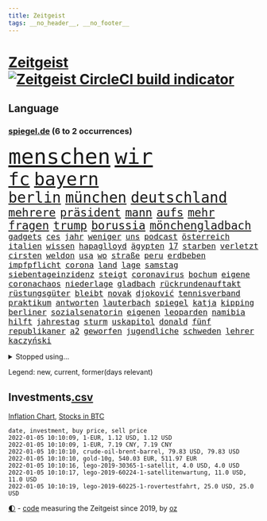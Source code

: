 ```yaml
---
title: Zeitgeist
tags: __no_header__, __no_footer__
---
```


# [Zeitgeist](https://oliz.io/zeitgeist/) [![Zeitgeist CircleCI build indicator](https://circleci.com/gh/ooz/zeitgeist.svg?style=shield)](https://circleci.com/gh/ooz/zeitgeist)

## Language

<h3><a href="https://www.spiegel.de" target="_blank">spiegel.de</a> (6 to 2 occurrences)</h3>
<p style="font-family:monospace">
<span style="font-size:32pt"><a href="news_links.html#menschen" class="current">menschen</a></span>
<span style="font-size:32pt"><a href="news_links.html#wir" class="current">wir</a></span>
<br>
<span style="font-size:27pt"><a href="news_links.html#fc" class="current">fc</a></span>
<span style="font-size:27pt"><a href="news_links.html#bayern" class="current">bayern</a></span>
<br>
<span style="font-size:22pt"><a href="news_links.html#berlin" class="current">berlin</a></span>
<span style="font-size:22pt"><a href="news_links.html#münchen" class="current">münchen</a></span>
<span style="font-size:22pt"><a href="news_links.html#deutschland" class="current">deutschland</a></span>
<br>
<span style="font-size:17pt"><a href="news_links.html#mehrere" class="current">mehrere</a></span>
<span style="font-size:17pt"><a href="news_links.html#präsident" class="current">präsident</a></span>
<span style="font-size:17pt"><a href="news_links.html#mann" class="current">mann</a></span>
<span style="font-size:17pt"><a href="news_links.html#aufs" class="current">aufs</a></span>
<span style="font-size:17pt"><a href="news_links.html#mehr" class="current">mehr</a></span>
<span style="font-size:17pt"><a href="news_links.html#fragen" class="current">fragen</a></span>
<span style="font-size:17pt"><a href="news_links.html#trump" class="current">trump</a></span>
<span style="font-size:17pt"><a href="news_links.html#borussia" class="current">borussia</a></span>
<span style="font-size:17pt"><a href="news_links.html#mönchengladbach" class="current">mönchengladbach</a></span>
<br>
<span style="font-size:12pt"><a href="news_links.html#gadgets" class="current">gadgets</a></span>
<span style="font-size:12pt"><a href="news_links.html#ces" class="new">ces</a></span>
<span style="font-size:12pt"><a href="news_links.html#jahr" class="current">jahr</a></span>
<span style="font-size:12pt"><a href="news_links.html#weniger" class="current">weniger</a></span>
<span style="font-size:12pt"><a href="news_links.html#uns" class="current">uns</a></span>
<span style="font-size:12pt"><a href="news_links.html#podcast" class="current">podcast</a></span>
<span style="font-size:12pt"><a href="news_links.html#österreich" class="current">österreich</a></span>
<span style="font-size:12pt"><a href="news_links.html#italien" class="current">italien</a></span>
<span style="font-size:12pt"><a href="news_links.html#wissen" class="current">wissen</a></span>
<span style="font-size:12pt"><a href="news_links.html#hapaglloyd" class="new">hapaglloyd</a></span>
<span style="font-size:12pt"><a href="news_links.html#ägypten" class="current">ägypten</a></span>
<span style="font-size:12pt"><a href="news_links.html#17" class="current">17</a></span>
<span style="font-size:12pt"><a href="news_links.html#starben" class="current">starben</a></span>
<span style="font-size:12pt"><a href="news_links.html#verletzt" class="current">verletzt</a></span>
<span style="font-size:12pt"><a href="news_links.html#cirsten" class="new">cirsten</a></span>
<span style="font-size:12pt"><a href="news_links.html#weldon" class="new">weldon</a></span>
<span style="font-size:12pt"><a href="news_links.html#usa" class="current">usa</a></span>
<span style="font-size:12pt"><a href="news_links.html#wo" class="current">wo</a></span>
<span style="font-size:12pt"><a href="news_links.html#straße" class="current">straße</a></span>
<span style="font-size:12pt"><a href="news_links.html#peru" class="current">peru</a></span>
<span style="font-size:12pt"><a href="news_links.html#erdbeben" class="current">erdbeben</a></span>
<span style="font-size:12pt"><a href="news_links.html#impfpflicht" class="current">impfpflicht</a></span>
<span style="font-size:12pt"><a href="news_links.html#corona" class="current">corona</a></span>
<span style="font-size:12pt"><a href="news_links.html#land" class="current">land</a></span>
<span style="font-size:12pt"><a href="news_links.html#lage" class="current">lage</a></span>
<span style="font-size:12pt"><a href="news_links.html#samstag" class="current">samstag</a></span>
<span style="font-size:12pt"><a href="news_links.html#siebentageinzidenz" class="current">siebentageinzidenz</a></span>
<span style="font-size:12pt"><a href="news_links.html#steigt" class="current">steigt</a></span>
<span style="font-size:12pt"><a href="news_links.html#coronavirus" class="current">coronavirus</a></span>
<span style="font-size:12pt"><a href="news_links.html#bochum" class="current">bochum</a></span>
<span style="font-size:12pt"><a href="news_links.html#eigene" class="current">eigene</a></span>
<span style="font-size:12pt"><a href="news_links.html#coronachaos" class="current">coronachaos</a></span>
<span style="font-size:12pt"><a href="news_links.html#niederlage" class="current">niederlage</a></span>
<span style="font-size:12pt"><a href="news_links.html#gladbach" class="current">gladbach</a></span>
<span style="font-size:12pt"><a href="news_links.html#rückrundenauftakt" class="new">rückrundenauftakt</a></span>
<span style="font-size:12pt"><a href="news_links.html#rüstungsgüter" class="new">rüstungsgüter</a></span>
<span style="font-size:12pt"><a href="news_links.html#bleibt" class="current">bleibt</a></span>
<span style="font-size:12pt"><a href="news_links.html#novak" class="current">novak</a></span>
<span style="font-size:12pt"><a href="news_links.html#djoković" class="current">djoković</a></span>
<span style="font-size:12pt"><a href="news_links.html#tennisverband" class="current">tennisverband</a></span>
<span style="font-size:12pt"><a href="news_links.html#praktikum" class="current">praktikum</a></span>
<span style="font-size:12pt"><a href="news_links.html#antworten" class="current">antworten</a></span>
<span style="font-size:12pt"><a href="news_links.html#lauterbach" class="current">lauterbach</a></span>
<span style="font-size:12pt"><a href="news_links.html#spiegel" class="current">spiegel</a></span>
<span style="font-size:12pt"><a href="news_links.html#katja" class="current">katja</a></span>
<span style="font-size:12pt"><a href="news_links.html#kipping" class="current">kipping</a></span>
<span style="font-size:12pt"><a href="news_links.html#berliner" class="current">berliner</a></span>
<span style="font-size:12pt"><a href="news_links.html#sozialsenatorin" class="current">sozialsenatorin</a></span>
<span style="font-size:12pt"><a href="news_links.html#eigenen" class="current">eigenen</a></span>
<span style="font-size:12pt"><a href="news_links.html#leoparden" class="new">leoparden</a></span>
<span style="font-size:12pt"><a href="news_links.html#namibia" class="current">namibia</a></span>
<span style="font-size:12pt"><a href="news_links.html#hilft" class="current">hilft</a></span>
<span style="font-size:12pt"><a href="news_links.html#jahrestag" class="current">jahrestag</a></span>
<span style="font-size:12pt"><a href="news_links.html#sturm" class="current">sturm</a></span>
<span style="font-size:12pt"><a href="news_links.html#uskapitol" class="current">uskapitol</a></span>
<span style="font-size:12pt"><a href="news_links.html#donald" class="current">donald</a></span>
<span style="font-size:12pt"><a href="news_links.html#fünf" class="current">fünf</a></span>
<span style="font-size:12pt"><a href="news_links.html#republikaner" class="current">republikaner</a></span>
<span style="font-size:12pt"><a href="news_links.html#a2" class="current">a2</a></span>
<span style="font-size:12pt"><a href="news_links.html#geworfen" class="current">geworfen</a></span>
<span style="font-size:12pt"><a href="news_links.html#jugendliche" class="current">jugendliche</a></span>
<span style="font-size:12pt"><a href="news_links.html#schweden" class="current">schweden</a></span>
<span style="font-size:12pt"><a href="news_links.html#lehrer" class="current">lehrer</a></span>
<span style="font-size:12pt"><a href="news_links.html#kaczyński" class="current">kaczyński</a></span>
</p>
<details>
<summary>Stopped using...</summary>
<p class="former" style="font-size:12pt">
abends(443) außenminister(443) awards(443) pakistan(443) persönliche(443) scheuer(443) strafmaßnahmen(443) unabhängige(443) williams(443) erfahrungen(442) herbst(442) kanzlerin(442) private(442) tode(442) unterschiede(442) verschiedene(442) anwalt(441) bessere(441) brettspiele(441) egal(441) elfmeter(441) fraktionschef(441) gesamte(441) nannte(441) schlag(441) wünscht(441) 2000(440) angebot(440) auslöser(440) euphorie(440) extreme(440) nachfolge(440) regieren(440) unentschieden(440) ursula(440) begrenzen(439) begründung(439) gewaltige(439) haare(439) identifiziert(439) ignoriert(439) radsport(439) abenteuer(438) angeklagt(438) bars(438) beachten(438) christopher(438) einzug(438) entschied(438) erneuter(438) gerecht(438) kritische(438) kurve(438) mathias(438) wartet(438) wege(438) co₂(437) eingebrochen(437) einziehen(437) erinnerungen(437) hinterlassen(437) horst(437) jury(437) positionen(437) studierenden(437) tödlicher(437) zurzeit(437) 39(436) bewerber(436) bundeskanzlerin(436) coronalockdown(436) digitaler(436) festnahme(436) gearbeitet(436) geflüchteten(436) gerufen(436) geschickt(436) hansi(436) heimlich(436) juventus(436) microsoft(436) nicola(436) norbert(436) preisen(436) rad(436) turin(436) usaußenminister(436) veranstaltung(436) zentrale(436) allianz(435) ankündigung(435) astrazeneca(435) erntet(435) klimaneutral(435) nachwuchs(435) pocht(435) richten(435) schmidt(435) schnelltests(435) still(435) verstärken(435) bekannten(434) fenster(434) gefährden(434) geschaffen(434) internationaler(434) kandidatin(434) lob(434) razzia(434) regionen(434) reißt(434) trennt(434) ärmere(434) anderthalb(433) anruf(433) autohersteller(433) bedrohung(433) beeinflussen(433) beschwerde(433) bestes(433) bewegung(433) gelegenheit(433) heiko(433) hinweisen(433) nachspiel(433) nazis(433) versorgt(433) deutet(432) einreisen(432) gedacht(432) halben(432) lager(432) neuem(432) normalität(432) usbürger(432) verteilung(432) anspruch(431) arbeitslosigkeit(431) fuß(431) institut(431) könig(431) melanie(431) nationale(431) offensive(431) tausenden(431) zinsen(431) üben(431) schröder(430) unbekannten(430) werbung(430) zahlung(430) eindämmen(429) geklärt(429) irak(429) noten(429) schwierigkeiten(429) siegte(429) verspielt(429) anzeigen(428) aufbruch(428) dieselskandal(428) digitalen(428) jüngeren(428) notruf(428) rat(428) rechts(428) ringt(428) unten(428) fakten(427) hauses(427) kanzleramtschef(427) karriereberaterin(427) kostet(427) politisch(427) spekulationen(427) wehrte(427) zwischenzeitlich(427) ermittlern(426) kanzlerschaft(426) negative(426) usschauspielerin(426) verbände(426) 52(425) mode(425) roger(425) schottland(425) verbrechen(425) 32(424) ecken(424) endspiel(424) grünenchef(424) sensation(424) attacken(423) herzen(423) kontrollen(423) spaß(423) verteidigen(423) zeugin(423) haftstrafen(422) moskaus(422) verschwiegen(422) auftreten(421) ausgerufen(421) brandstiftung(421) genauso(421) option(421) rollen(421) rückzug(421) anja(420) belege(420) drohe(420) marsch(420) mitnehmen(420) provokation(420) schwerverletzte(420) verklagen(420) einheitliche(419) goldenen(419) kilometern(419) spotify(419) weckt(419) begriff(418) frisch(418) sportlich(418) treiben(417) küstenwache(416) bushido(415) fan(414) laufenden(414) ministerium(414) schockiert(414) zurückgegangen(414) erderwärmung(413) projekte(413) hausarrest(412) nationalteam(412) pleite(412) spahns(412) steigern(412) matthew(411) syrer(411) wünsche(411) america(410) coronazeiten(409) ministerien(409) pushbacks(409) hohem(408) museum(408) unterdessen(407) verfolger(407) wendet(407) wiener(407) auseinandersetzung(406) flagge(406) jubeln(406) nasa(406) rechtsstreit(405) apples(404) psychisch(403) staus(403) schaut(402) gewarnt(401) intelligenz(401) intensivstation(401) künstliche(401) munition(401) suchten(401) ball(400) bewaffneten(399) festhalten(399) doping(398) thüringer(398) weitermachen(398) grünenchefin(397) schützt(397) überfall(397) neymar(396) gewannen(394) rodrigo(394) vertraute(394) jones(393) mittelpunkt(393) schätzen(393) sammelte(390) ursprünglich(390) wasserstoff(388) strategisch(387) johannes(386) normalerweise(385) teuren(383) sammeln(382) bbc(381) hagen(381) erreger(380) aktive(378) herzinfarkt(377) beheben(375) bestechung(375) coronafolgen(375) discounter(375) nationalsozialismus(375) antony(373) blinken(373) versammelt(373) boomt(370) vertrauten(370) unfällen(369) 13jährige(366) aggressiv(366) trugen(365) abgabe(363) flogen(361) rüstet(361) aufheben(358) 150000(357) biontech/pfizer(357) katzen(349) dosis(344) polizeiruf(343) unterschrift(342) arbeitsgericht(338) infos(336) kreuzung(327) vereinbarung(324) geheimen(319) flächendeckend(315) estland(310) stromnetz(310) vormarsch(309) walterborjans(306) belästigt(301) california(301) carlos(296) längerem(295) 53jähriger(294) indigenen(292) direkten(290) westberlin(287) übung(287) konzerte(278) kriege(277) interessante(272) 15jähriger(265) bewirbt(265) geschützte(261) nordwesten(261) realistisch(260) prozessauftakt(252) entmachtete(250) enthalten(249) illusion(246) verstappens(234) erwachsen(233) erschüttern(232) motorrad(232) label(226) 2013(224) auszeichnung(224) neudelhi(222) beispiellose(221) zwickau(220) spritzen(219) hingelegt(217) absolute(215) fronten(214) nationaltrainer(213) johansson(211) strafverfolgung(211) fußballklub(207) gefälscht(207) meilenstein(207) mitregieren(205) einsätze(204) hardliner(201) verließ(201) ausgezahlt(200) ticket(199) vorgang(199) wessen(199) laune(198) serbien(198) einwanderer(194) notlandung(192) menschenmenge(191) lago(190) maggiore(190) kw(189) 01(186) allgegenwärtig(186) umfang(186) vormittag(185) eingemischt(183) ernstfall(183) fotografen(183) wahlsieger(183) ausnahme(182) bestseller(182) pendler(182) guido(181) ranking(179) kümmern(178) erbeutet(177) jamaika(177) rängen(176) 23jähriger(175) erhöhte(175) lucas(175) besseres(174) versichert(172) brannte(171) hebel(171) sichere(171) zeugnis(171) anpassen(170) instrumente(169) leuchten(169) merkwürdigen(169) misshandlung(169) aufsichtsratschef(168) forscherteam(168) günstige(168) rezepte(168) 1941(167) 72(166) stockt(166) entstehung(164) genauer(164) schließung(164) verliebt(164) visa(164) abgeordneter(163) warteten(163) atomgespräche(162) britney(162) millionenentschädigung(162) spears(162) anwohnern(160) geldwäsche(160) 9(159) auslaufen(159) süddeutschland(159) verteidigungsministeriums(159) dick(158) zugestimmt(158) zwischendurch(157) gegenwart(156) heiraten(156) nächster(156) stufen(156) alqaida(155) tätig(155) umzug(155) abgesehen(154) mächtigen(154) überfüllt(154) überwältigender(154) 18jährige(153) batterien(153) karlsruher(153) sperrung(151) roter(150) schrecklich(150) wunderkind(150) kreativ(149) überdosis(149) lebten(148) strikten(147) dankte(146) verdrängt(145) metall(143) abschiebungen(142) eure(142) kolumbianische(142) krater(142) leistete(142) lieferengpässen(142) oberbayern(142) rauch(142) weibliche(142) planet(141) topmanager(141) formel1pressestimmen(140) schutzmaßnahmen(140) begreifen(139) camp(139) observatorium(139) amoklauf(138) anstatt(138) dieselfahrzeugen(138) theorien(138) impfzahlen(137) nothilfe(137) 80jähriger(136) komfort(136) badenbaden(135) drastischer(135) mobiles(134) dfbfrauen(133) get(133) kinderärzte(132) russischem(132) schwarz(132) 1976(131) kulisse(131) aufwand(130) verbinden(130) ernannt(129) kohl(129) angemeldet(128) sechste(128) freedom(127) polizeigewahrsam(127) 69(126) norwegischen(126) coronaleugnern(125) gewählte(124) verheiratet(124) conte(123) eindeutigen(123) gewagt(123) schwierigste(123) boxer(122) fatalen(122) geschätzt(122) marathon(122) unerwünscht(122) unglücks(122) favoritenrolle(121) köpfen(121) aktivieren(120) röttgen(120) öffentlicher(120) ten(119) ali(118) bezug(118) immobilienkonzern(118) 39jähriger(117) gotteslästerung(117) notlage(117) entschädigt(116) hubschrauberabsturz(116) miese(116) nazivergleichen(116) 1961(115) gouverneurs(115) rundfunks(115) düsseldorfer(114) juristisches(114) konfisziert(114) machtübernahme(113) früherem(112) kameke(112) losgegangen(112) nadine(112) freundinnen(111) durchgeführt(110) fußballbundes(110) müttern(110) coronatoten(108) göringeckardt(108) hauptgrund(108) mesut(108) wissing(108) özil(108) award(107) hochdruck(107) spielmacher(107) tankstellen(107) ausharren(106) grünenfraktionschefin(106) haushalt(106) heimspiel(106) iaea(106) partien(106) tierwelt(106) exmann(104) staatsangehörigkeit(104) tabellenführung(104) alias(103) friedensnobelpreisträgerin(103) hawaii(103) neuesten(103) verbündeten(103) zorn(103) überraschende(103) limousine(102) regelungen(102) flüchtlingsdrama(100) prangert(100) verletzungspause(100) anführen(99) kooperieren(99) späte(99) verteidigte(99) illegaler(98) involviert(98) toxische(98) volkspartei(98) zeitgleich(98) gerichtsentscheidung(97) südlichen(97) verstärkung(97) abgerechnet(96) bestätigte(96) fifa(96) usstadt(96) architekten(95) jerome(95) powell(95) katrin(94) migrationspolitik(94) protokoll(94) 06(93) längsten(93) umbruch(93) euaußengrenze(92) lahmt(92) newsblog(92) spdvorsitzende(92) staatsanwältin(92) infektionsschutzgesetz(91) pflegeheimen(91) statistisch(91) wittert(91) arten(90) eingekauft(90) gesenkt(90) gestimmt(90) härtester(90) pazifik(90) tumulten(90) usmagazin(90) vertuschung(90) wobei(90) angels(89) gutgehen(89) hells(89) talk(89) urteilt(89) angehören(88) digitales(88) feature(88) mobility(88) nolan(88) wmqualifikation(88) angeprangert(87) angeschlagenen(87) elektrizität(87) erheblicher(87) kinderarzt(87) krankschreibung(87) millionengewinn(87) pharmakonzern(87) 19jährigen(86) defekte(86) geschmolzen(86) handhabe(86) chaotischsten(85) einzuschätzen(85) fachzeitschriften(85) gebeutelte(85) opioidkrise(85) performance(85) arktis(84) benachbarten(84) bundesligatopspiel(84) bündnisses(84) eindringlich(84) immobilie(84) umgebracht(84) abhängigkeit(83) besserer(83) tvduell(83) versöhnlich(83) vulkaninsel(83) alnusra(82) bildet(82) biontechgründer(82) brüskiert(82) hübner(82) kampfstarker(82) miete(82) elektrisiert(81) coronaphase(80) derby(80) erholte(80) ernsthafte(80) exportiert(80) freiem(80) tweets(80) alberto(79) außenamt(79) coronabilanz(79) costa(79) finanzkrise(79) gabriela(79) tvdebatte(79) bombenanschlag(78) burundi(78) championsleaguespiel(78) kaperte(78) pfad(78) eingefangen(77) erklärungen(77) fehlentscheidung(77) lauschte(77) manipulierten(77) riskieren(77) sonderparteitag(77) zahlungsunfähigkeit(77) anleihe(76) goldmedaillengewinnerin(76) ham(76) vulkans(76) zinszahlung(76) beratungen(75) nachfolgern(75) hamm(74) novatek(74) ole(74) rauswurf(74) sorgerecht(74) vorträge(74) zuständigkeit(74) empfindlichen(73) heizung(73) rwe(73) vogel(73) weiche(73) exekutionen(72) gange(72) kleineren(72) ubooten(72) verspielen(72) angesprochen(71) hitzewellen(71) jesse(71) lea(71) ovations(71) partnern(71) standing(71) zukommen(71) bewahrte(70) bundestagsfraktion(70) flaschenhalsrezession(70) gaskrise(70) hast(70) knüpfen(70) regierungschefin(70) wich(70) abhängen(69) aufgebracht(69) energiekrise(69) kohlrichter(69) löschung(69) maike(69) tatverdächtigem(69) lol(68) meistern(68) nachziehen(68) 1975(67) beider(67) europacup(67) carolina(66) haushaltssperre(66) sam(66) suizid(66) verstand(66) zurückgezogen(66) begrüßen(65) fdppolitikerin(65) genügen(65) scheinheiligkeit(65) zerknirscht(65) ach(64) berufsschule(64) biene(64) blätter(64) bundesliganiederlage(64) exsprecherin(64) gazprom(64) hengst(64) kläger(64) kritisierten(64) menschheit(64) schlepper(64) verkündung(64) wirtschafts(64) aue(63) blättert(63) erzgebirge(63) panama(63) plastikmüll(63) selbsttests(63) strackzimmermann(63) bestellen(62) enteignung(62) eupolitiker(62) ig(62) kombination(62) lasst(62) materialknappheit(62) sekte(62) tshirts(62) twitteraccount(62) gaspreise(61) gewerbe(61) hassparolen(61) saal(61) studenten(61) verwerfungen(61) charge(60) entwickler(60) fassade(60) feldenkirchen(60) geklaut(60) vorschlagen(60) votiert(60) ampelverhandlungen(59) aung(59) doppelspitze(59) eidinger(59) eingefroren(59) erwartung(59) gefährt(59) kinderklinik(59) klubführung(59) lockerung(59) mond(59) unsicherheiten(59) baubranche(58) bewältigte(58) co2preis(58) generäle(58) gesetzen(58) gleichermaßen(58) klimafreundlicher(58) övp(58) bundesebene(57) gerichtsverfahren(57) gezerrt(57) kroatische(57) national(57) schleuser(57) vereidigung(57) drastischeren(56) dschungel(56) korruptionsvorwürfe(56) magie(56) matthäus(56) meeresgrund(56) späteren(56) warnstreiks(56) arsch(55) bedrängt(55) losgehen(55) notfallzulassung(55) schallenberg(55) warburg(55) hüten(54) kissen(54) strafverfahren(54) durchgestochen(53) einsturz(53) gebilligt(53) totgeprügelt(53) umsetzung(53) verunglückte(53) österreichischer(53) überlastung(53) haftanstalt(52) oberst(52) rechtsextremer(52) sommerhaus(52) unvollendet(52) 74(51) adele(51) ansturm(51) attentate(51) entwicklungsländern(51) kardashian(51) kommentiert(51) künstlerinnen(51) pelze(51) regierungsarbeit(51) todesurteile(51) zugeständnisse(51) beruft(50) döpfner(50) intensivpatienten(50) jungstar(50) lieferte(50) polnischer(50) versorger(50) vorzugehen(50) wirksam(50) geworben(49) großbanken(49) kommissionspräsidentin(49) komplizierter(49) objekt(49) finanzspritze(48) geschnappt(48) nochgesundheitsminister(48) staatsspitze(48) ampelbündnis(47) asylsuchenden(47) baseballschläger(47) christlichen(47) parteivorstand(47) pkwmaut(47) stellantis(47) härten(46) robuste(46) sonderweg(46) verbundenen(46) absprachen(45) aufgeteilt(45) chefposten(45) faires(45) folgende(45) verglichen(45) beschlagnahmte(44) hilfsmittel(44) oberlandesgericht(44) schärferes(44) europarat(43) geheimnisse(43) hinterließ(43) hochseewindparks(43) luftwaffe(43) privates(43) seitenlinie(43) spieltisch(43) abschlussbericht(42) amanal(42) gruselig(42) kurz'(42) legendäre(42) marion(42) petros(42) valencia(42) wichtigster(42) wohnten(42) coronalockdowns(41) ehrgeizige(41) gründeten(41) kavala(41) mitschuld(41) mutterkonzern(41) willemsen(41) 14000(40) bruders(40) kräftigen(40) tötungsdelikts(40) verlockend(40) ämtern(40) anwenden(39) enes(39) kanter(39) kriegen(39) osman(39) photo(39) seibert(39) siena(39) wartezeiten(39) abschiebung(38) hinrichtungen(38) mehrmals(38) ratgeber(38) schwört(38) zugute(38) abgreifen(37) ausstoß(37) coronamedikaments(37) geflecht(37) molnupiravir(37) palace(37) perfekt(37) zweifache(37) backen(36) chip(36) eignet(36) ethikrat(36) formuliert(36) gerechtfertigt(36) schreck(36) symbole(36) autokäufer(35) blauen(35) brandenburgischen(35) eitan(35) fußballs(35) hager(35) medienrummel(35) plazenta(35) rücknahme(35) seilbahnabsturz(35) seilbahnunglück(35) urkunde(35) vorgesehen(35) dwayne(34) schildkröten(34) sexismus(34) trophäen(34) betriebsrat(33) christiane(33) geisel(33) ministeramt(33) rückseite(33) bauunternehmen(32) bemerkenswerten(32) lifte(32) zahlungsschwierigkeiten(32) zoran(32) zuverlässig(32) üblicherweise(32) glühende(31) karibik(31) korridor(31) lärm(31) people's(31) frisst(30) gefoltert(30) gegenzug(30) impfskeptikerin(30) lettland(30) nicaragua(30) ostafrikanischen(30) ubahn(30) unterhaltung(30) bundeskriminalamt(29) getrennte(29) hetze(29) house(29) strompreis(29) vorstellt(29) wmfinale(29) auffrischungsimpfungen(28) euinnenkommissarin(28) kaiserslautern(28) mund(28) pandemiebeschränkungen(28) regional(28) schieflage(28) sexualisierte(28) unbegründet(28) videoassistenten(28) wirklichkeit(28) wirtschaftlich(28) ylva(28) amerikanischer(27) ausblieb(27) coronaboosterimpfung(27) millionenwert(27) naturschutzorganisation(27) 113(26) aggressionen(26) ehrlich(26) geschmack(26) juwelen(26) patientinnen(26) rezepten(26) staatsstreich(26) teslaaktien(26) total(26) unerlaubter(26) griffen(25) interaktive(25) jude(25) pufpaff(25) sachverständigenrat(25) wirtschaftsweisen(25) dosbpräsident(24) dream(24) längeren(24) militärchef(24) unterschreiben(24) vermeidbar(24) 432(23) alfons(23) geht’s(23) hörmann(23) iraker(23) kommilitonen(23) sportbund(23) aggression(22) amtsinhaber(22) dosb(22) erfüllung(22) nachgeschärft(22) perus(22) pickuptrucks(22) resultieren(22) archiviert(21) baldkanzler(21) begegnet(21) calais(21) kick(21) michigan(21) stroh(21) tatortvote(21) coronahotspot(20) defactoregierungschefin(20) finanzchef(20) ischgl(20) kyi(20) rotgrüngelbe(20) sohnes(20) suu(20) algaddafi(19) alislam(19) billig(19) ideologische(19) machthabers(19) saif(19) extremsportler(18) 00(17) 43jährige(17) ausschlag(17) geschäftsführende(17) kinderbuch(17) management(17) wettrennen(17) ethikratmitglied(16) gewaltbereite(16) khashoggi(16) ständiger(16) wellenbrecher(16) berechnet(15) einstimmig(15) vierteljahrhundert(15) weltraumschrott(15) zocken(15) überzeugten(15) bestritten(14) epsteins(14) fliegende(14) halbmarathon(14) ligaspiele(14) organisatoren(14) schande(14) tauschen(14) trainerdebüt(14) ussanktionen(14) ampelspitzen(13) beschäftige(13) kronprinz(13) menschlich(13) ministerposten(13) verschiedenen(13) wta(13) apotheker(12) attraktiver(12) beliebten(12) hildegard(12) interimscoach(12) ozean(12) sank(12) angekündigte(11) auslandsreise(11) recycling(11) salzburger(11) swift(11) unterzeichnen(11) wtachef(11)
</p>
</details>
<p>Legend: <span class="new">new</span>, <span class="current">current</span>, <span class="former">former(days relevant)</span></p>

## Investments[.csv](investments.csv)

[Inflation Chart](https://inflationchart.com),
[Stocks in BTC](https://stonksinbtc.xyz/)

```
date, investment, buy price, sell price
2022-01-05 10:10:09, 1-EUR, 1.12 USD, 1.12 USD
2022-01-05 10:10:09, 1-EUR, 7.19 CNY, 7.19 CNY
2022-01-05 10:10:10, crude-oil-brent-barrel, 79.83 USD, 79.83 USD
2022-01-05 10:10:10, gold-10g, 540.03 EUR, 511.97 EUR
2022-01-05 10:10:16, lego-2019-30365-1-satellit, 4.0 USD, 4.0 USD
2022-01-05 10:10:17, lego-2019-60224-1-satellitenwartung, 11.0 USD, 11.0 USD
2022-01-05 10:10:19, lego-2019-60225-1-rovertestfahrt, 25.0 USD, 25.0 USD
```

<footer>
<a href="javascript:toggleTheme()" class="nav">🌓</a>
- <a href="https://github.com/ooz/zeitgeist">code</a> measuring the Zeitgeist since 2019, by <a href="https://oliz.io">oz</a>
</footer>
